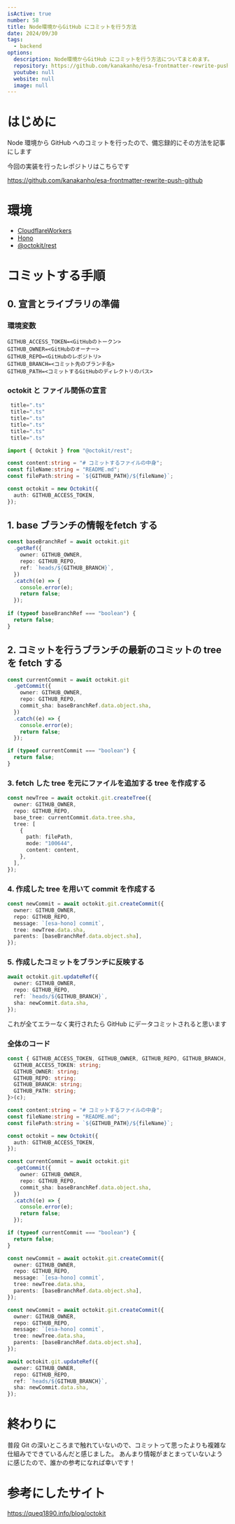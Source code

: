 ```yaml
---
isActive: true
number: 58
title: Node環境からGitHub にコミットを行う方法
date: 2024/09/30
tags:
  - backend
options:
  description: Node環境からGitHub にコミットを行う方法についてまとめます。
  repository: https://github.com/kanakanho/esa-frontmatter-rewrite-push-github
  youtube: null
  website: null
  image: null
---
```



<!--more-->

# はじめに
Node 環境から GitHub へのコミットを行ったので、備忘録的にその方法を記事にします

今回の実装を行ったレポジトリはこちらです

https://github.com/kanakanho/esa-frontmatter-rewrite-push-github

# 環境
- [CloudflareWorkers](https://www.cloudflare.com/ja-jp/developer-platform/workers/)
- [Hono](https://hono.dev/)
- [@octokit/rest](https://github.com/octokit/rest.js)

# コミットする手順
## 0. 宣言とライブラリの準備
### 環境変数
```env title=".dev.vars"
GITHUB_ACCESS_TOKEN=<GitHubのトークン>
GITHUB_OWNER=<GitHubのオーナー>
GITHUB_REPO=<GitHubのレポジトリ>
GITHUB_BRANCH=<コミット先のブランチ名>
GITHUB_PATH=<コミットするGitHubのディレクトリのパス>
```

### octokit と ファイル関係の宣言
```ts title=".ts"
 title=".ts"
 title=".ts"
 title=".ts"
 title=".ts"
 title=".ts"
 title=".ts"

import { Octokit } from "@octokit/rest";

const content:string = "# コミットするファイルの中身";
const fileName:string = "README.md";
const filePath:string = `${GITHUB_PATH}/${fileName}`;

const octokit = new Octokit({
  auth: GITHUB_ACCESS_TOKEN,
});
```

## 1. base ブランチの情報をfetch する
```ts
const baseBranchRef = await octokit.git
  .getRef({
    owner: GITHUB_OWNER,
    repo: GITHUB_REPO,
    ref: `heads/${GITHUB_BRANCH}`,
  })
  .catch((e) => {
    console.error(e);
    return false;
  });
 
if (typeof baseBranchRef === "boolean") {
  return false;
}
```

## 2. コミットを行うブランチの最新のコミットの tree を fetch する
```ts
const currentCommit = await octokit.git
  .getCommit({
    owner: GITHUB_OWNER,
    repo: GITHUB_REPO,
    commit_sha: baseBranchRef.data.object.sha,
  })
  .catch((e) => {
    console.error(e);
    return false;
  });

if (typeof currentCommit === "boolean") {
  return false;
}
```

### 3. fetch した tree を元にファイルを追加する tree を作成する
```ts
const newTree = await octokit.git.createTree({
  owner: GITHUB_OWNER,
  repo: GITHUB_REPO,
  base_tree: currentCommit.data.tree.sha,
  tree: [
    {
      path: filePath,
      mode: "100644",
      content: content,
    },
  ],
});
```

### 4. 作成した tree を用いて commit を作成する
```ts
const newCommit = await octokit.git.createCommit({
  owner: GITHUB_OWNER,
  repo: GITHUB_REPO,
  message: `[esa-hono] commit`,
  tree: newTree.data.sha,
  parents: [baseBranchRef.data.object.sha],
});
```

### 5. 作成したコミットをブランチに反映する
```ts
await octokit.git.updateRef({
  owner: GITHUB_OWNER,
  repo: GITHUB_REPO,
  ref: `heads/${GITHUB_BRANCH}`,
  sha: newCommit.data.sha,
});
```

これが全てエラーなく実行されたら GitHub にデータコミットされると思います

### 全体のコード
```ts
const { GITHUB_ACCESS_TOKEN, GITHUB_OWNER, GITHUB_REPO, GITHUB_BRANCH, GITHUB_PATH } = env<{
  GITHUB_ACCESS_TOKEN: string;
  GITHUB_OWNER: string;
  GITHUB_REPO: string;
  GITHUB_BRANCH: string;
  GITHUB_PATH: string;
}>(c);

const content:string = "# コミットするファイルの中身";
const fileName:string = "README.md";
const filePath:string = `${GITHUB_PATH}/${fileName}`;

const octokit = new Octokit({
  auth: GITHUB_ACCESS_TOKEN,
});

const currentCommit = await octokit.git
  .getCommit({
    owner: GITHUB_OWNER,
    repo: GITHUB_REPO,
    commit_sha: baseBranchRef.data.object.sha,
  })
  .catch((e) => {
    console.error(e);
    return false;
  });

if (typeof currentCommit === "boolean") {
  return false;
}

const newCommit = await octokit.git.createCommit({
  owner: GITHUB_OWNER,
  repo: GITHUB_REPO,
  message: `[esa-hono] commit`,
  tree: newTree.data.sha,
  parents: [baseBranchRef.data.object.sha],
});

const newCommit = await octokit.git.createCommit({
  owner: GITHUB_OWNER,
  repo: GITHUB_REPO,
  message: `[esa-hono] commit`,
  tree: newTree.data.sha,
  parents: [baseBranchRef.data.object.sha],
});

await octokit.git.updateRef({
  owner: GITHUB_OWNER,
  repo: GITHUB_REPO,
  ref: `heads/${GITHUB_BRANCH}`,
  sha: newCommit.data.sha,
});
```

# 終わりに

普段 Git の深いところまで触れていないので、コミットって思ったよりも複雑な仕組みでできているんだと感じました。
あんまり情報がまとまっていないように感じたので、誰かの参考になれば幸いです！

# 参考にしたサイト

https://queq1890.info/blog/octokit
